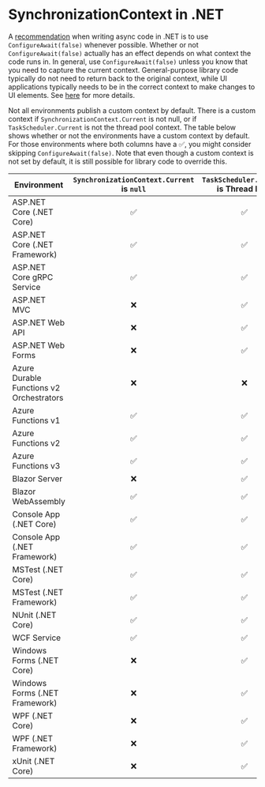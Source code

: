 ﻿# SynchronizationContext in .NET

A [recommendation](https://docs.microsoft.com/en-us/archive/msdn-magazine/2013/march/async-await-best-practices-in-asynchronous-programming#configure-context) when writing async code in .NET is to use `ConfigureAwait(false)` whenever possible.
Whether or not `ConfigureAwait(false)` actually has an effect depends on what context the code runs in.
In general, use `ConfigureAwait(false)` unless you know that you need to capture the current context.
General-purpose library code typically do not need to return back to the original context, while UI applications typically needs to be in the correct context to make changes to UI elements.
See [here](https://devblogs.microsoft.com/dotnet/configureawait-faq/) for more details.

Not all environments publish a custom context by default.
There is a custom context if `SynchronizationContext.Current` is not null, or if `TaskScheduler.Current` is not the thread pool context.
The table below shows whether or not the environments have a custom context by default.
For those environments where both columns have a :white_check_mark:, you might consider skipping `ConfigureAwait(false)`.
Note that even though a custom context is not set by default, it is still possible for library code to override this.


| Environment                                        | `SynchronizationContext.Current` is `null` | `TaskScheduler.Current` is Thread Pool |
| -------------------------------------------------- | :----------------------------------------: | :------------------------------------: |
| ASP.NET Core (.NET Core)                           | :white_check_mark:                         | :white_check_mark:                     |
| ASP.NET Core (.NET Framework)                      | :white_check_mark:                         | :white_check_mark:                     |
| ASP.NET Core gRPC Service                          | :white_check_mark:                         | :white_check_mark:                     |
| ASP.NET MVC                                        | :x:                                        | :white_check_mark:                     |
| ASP.NET Web API                                    | :x:                                        | :white_check_mark:                     |
| ASP.NET Web Forms                                  | :x:                                        | :white_check_mark:                     |
| Azure Durable Functions v2 Orchestrators           | :x:                                        | :x:                                    |
| Azure Functions v1                                 | :white_check_mark:                         | :white_check_mark:                     |
| Azure Functions v2                                 | :white_check_mark:                         | :white_check_mark:                     |
| Azure Functions v3                                 | :white_check_mark:                         | :white_check_mark:                     |
| Blazor Server                                      | :x:                                        | :white_check_mark:                     |
| Blazor WebAssembly                                 | :white_check_mark:                         | :white_check_mark:                     |
| Console App (.NET Core)                            | :white_check_mark:                         | :white_check_mark:                     |
| Console App (.NET Framework)                       | :white_check_mark:                         | :white_check_mark:                     |
| MSTest (.NET Core)                                 | :white_check_mark:                         | :white_check_mark:                     |
| MSTest (.NET Framework)                            | :white_check_mark:                         | :white_check_mark:                     |
| NUnit (.NET Core)                                  | :white_check_mark:                         | :white_check_mark:                     |
| WCF Service                                        | :white_check_mark:                         | :white_check_mark:                     |
| Windows Forms (.NET Core)                          | :x:                                        | :white_check_mark:                     |
| Windows Forms (.NET Framework)                     | :x:                                        | :white_check_mark:                     |
| WPF (.NET Core)                                    | :x:                                        | :white_check_mark:                     |
| WPF (.NET Framework)                               | :x:                                        | :white_check_mark:                     |
| xUnit (.NET Core)                                  | :x:                                        | :white_check_mark:                     |

